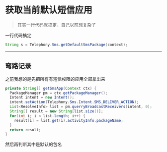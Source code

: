 # 获取当前默认短信应用

> 其实一行代码就搞定，自己以前想复杂了

一行代码搞定

```java
String s = Telephony.Sms.getDefaultSmsPackage(context);
```

---

## 弯路记录

之前我想的是先把所有有短信权限的应用全部拿出来

```java
private String[] getSmsApp(Context ctx) {
  PackageManager pm = ctx.getPackageManager();
  Intent intent = new Intent();
  intent.setAction(Telephony.Sms.Intent.SMS_DELIVER_ACTION);
  List<ResolveInfo> list = pm.querryBroadcastReceivers(intent, 0);
  String[] result = new String[list.size()];
  for(int i; i < list.length; i++) {
    result[i] = list.get(i).activityInfo.packageName;
  }
  return result;
}
```

然后再判断其中是默认的包名